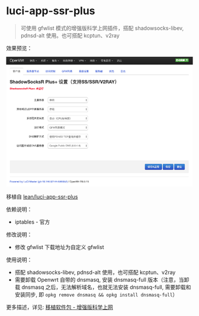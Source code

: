 # luci-app-ssr-plus

> 可使用 gfwlist 模式的增强版科学上网插件，搭配 shadowsocks-libev, pdnsd-alt 使用。也可搭配 kcptun、v2ray

效果预览：

![Snipaste_2019-09-20_01-07-59.png](https://raw.githubusercontent.com/stuarthua/PicGo/master/oh-my-openwrt/Snipaste_2019-09-20_01-07-59.png)

移植自 [lean/luci-app-ssr-plus](https://github.com/coolsnowwolf/lede/tree/master/package/lean/luci-app-ssr-plus)

依赖说明：

* iptables - 官方

修改说明：

* 修改 gfwlist 下载地址为自定义 gfwlist

使用说明：

* 搭配 shadowsocks-libev, pdnsd-alt 使用，也可搭配 kcptun、v2ray
* 需要卸载 Openwrt 自带的 dnsmasq, 安装 dnsmasq-full 版本（注意，当卸载 dnsmasq 之后，无法解析域名，也就无法安装 dnsmasq-full, 需要卸载和安装同步, 即 `opkg remove dnsmasq && opkg install dnsmasq-full`）

更多描述，详见: [移植软件包 - 增强版科学上网](https://stuarthua.github.io/oh-my-openwrt/mybook/packages/use-package-shadowsocks-plus.html)